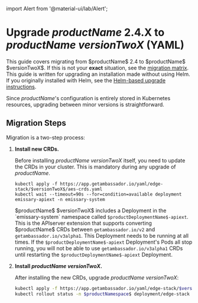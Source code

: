 import Alert from '@material-ui/lab/Alert';

# Upgrade $productName$ 2.4.X to $productName$ $versionTwoX$ (YAML)

<Alert severity="info">
  This guide covers migrating from $productName$ 2.4 to $productName$ $versionTwoX$. If
  this is not your <b>exact</b> situation, see the <a href="../../../../migration-matrix">migration
  matrix</a>.
</Alert>

<Alert severity="warning">
  This guide is written for upgrading an installation made without using Helm.
  If you originally installed with Helm, see the <a href="../../../helm/edge-stack-2.4/edge-stack-2.X">Helm-based
  upgrade instructions</a>.
</Alert>

Since $productName$'s configuration is entirely stored in Kubernetes resources, upgrading between minor
versions is straightforward.

## Migration Steps

Migration is a two-step process:

1. **Install new CRDs.**

   Before installing $productName$ $versionTwoX$ itself, you need to update the CRDs in
   your cluster. This is mandatory during any upgrade of $productName$.

   ```
   kubectl apply -f https://app.getambassador.io/yaml/edge-stack/$versionTwoX$/aes-crds.yaml
   kubectl wait --timeout=90s --for=condition=available deployment emissary-apiext -n emissary-system
   ```

   <Alert severity="info">
     $productName$ $versionTwoX$ includes a Deployment in the `emissary-system` namespace
     called <code>$productDeploymentName$-apiext</code>. This is the APIserver extension
     that supports converting $productName$ CRDs between <code>getambassador.io/v2</code>
     and <code>getambassador.io/v3alpha1</code>. This Deployment needs to be running at
     all times.
   </Alert>

   <Alert severity="warning">
     If the <code>$productDeploymentName$-apiext</code> Deployment's Pods all stop running,
     you will not be able to use <code>getambassador.io/v3alpha1</code> CRDs until restarting
     the <code>$productDeploymentName$-apiext</code> Deployment.
   </Alert>

2. **Install $productName$ $versionTwoX$.**

   After installing the new CRDs, upgrade $productName$ $versionTwoX$:

   ```bash
   kubectl apply -f https://app.getambassador.io/yaml/edge-stack/$versionTwoX$/aes.yaml && \
   kubectl rollout status -n $productNamespace$ deployment/edge-stack -w
   ```
